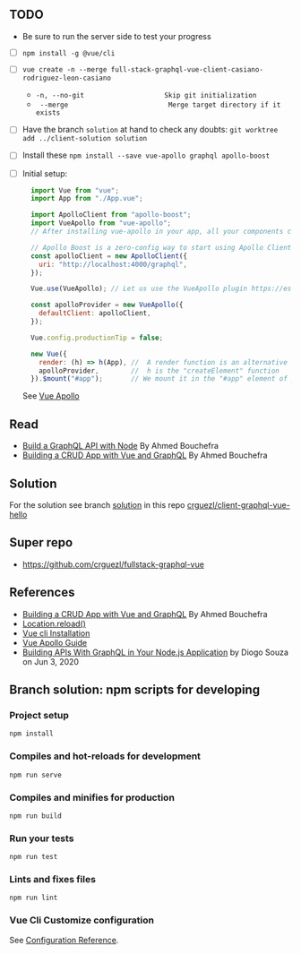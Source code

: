 ## TODO 

* Be sure to run the server side to test your progress
* [ ] `npm install -g @vue/cli`
* [ ] `vue create -n --merge full-stack-graphql-vue-client-casiano-rodriguez-leon-casiano` 
  * `-n, --no-git                    Skip git initialization`
  * ` --merge                         Merge target directory if it exists`
* [ ] Have the branch `solution` at hand to check any doubts: `git worktree add ../client-solution solution`
* [ ] Install these `npm install --save vue-apollo graphql apollo-boost`
* [ ] Initial setup:

  ```js
    import Vue from "vue";
    import App from "./App.vue";

    import ApolloClient from "apollo-boost";
    import VueApollo from "vue-apollo"; 
    // After installing vue-apollo in your app, all your components can now use Apollo through the 'apollo' option.

    // Apollo Boost is a zero-config way to start using Apollo Client. It includes some sensible defaults.
    const apolloClient = new ApolloClient({
      uri: "http://localhost:4000/graphql",
    });

    Vue.use(VueApollo); // Let us use the VueApollo plugin https://es.vuejs.org/v2/guide/plugins.html

    const apolloProvider = new VueApollo({
      defaultClient: apolloClient,
    });

    Vue.config.productionTip = false;

    new Vue({
      render: (h) => h(App), //  A render function is an alternative to templates.
      apolloProvider,        //  h is the "createElement" function
    }).$mount("#app");       // We mount it in the "#app" element of public/index.html
  ```
  See [Vue Apollo](https://apollo.vuejs.org/guide/apollo)

## Read

* [Build a GraphQL API with Node](https://blog.jscrambler.com/build-a-graphql-api-with-node/) By Ahmed Bouchefra
* [Building a CRUD App with Vue and GraphQL](https://blog.jscrambler.com/building-a-crud-app-with-vue-and-graphql/) By Ahmed Bouchefra

## Solution

For the solution see branch [solution](https://github.com/crguezl/client-graphql-vue-hello/tree/solution) in this repo [crguezl/client-graphql-vue-hello](https://github.com/crguezl/client-graphql-vue-hello)


## Super repo

* <https://github.com/crguezl/fullstack-graphql-vue>

## References


* [Building a CRUD App with Vue and GraphQL](https://blog.jscrambler.com/building-a-crud-app-with-vue-and-graphql/) By Ahmed Bouchefra 
* [Location.reload()](https://developer.mozilla.org/en-US/docs/Web/API/Location/reload)
* [Vue cli Installation](https://cli.vuejs.org/guide/installation.html)
* [Vue Apollo Guide](https://vue-apollo.netlify.app/guide/installation.html#vue-cli-plugin)
* [Building APIs With GraphQL in Your Node.js Application](https://blog.appsignal.com/2020/06/03/building-apis-with-graphql-in-your-node-application.html) by Diogo Souza on Jun 3, 2020

## Branch solution: npm scripts for developing

### Project setup

```
npm install
```

### Compiles and hot-reloads for development
```
npm run serve
```

### Compiles and minifies for production
```
npm run build
```

### Run your tests
```
npm run test
```

### Lints and fixes files
```
npm run lint
```

### Vue Cli Customize configuration

See [Configuration Reference](https://cli.vuejs.org/config/).

